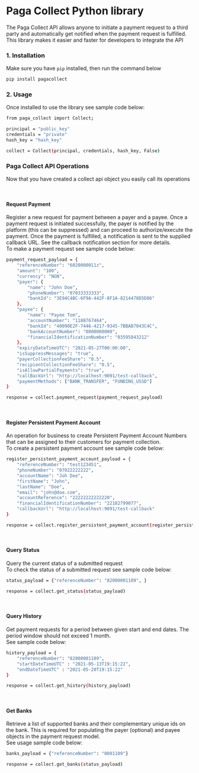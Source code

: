# Paga Collect Python library
The Paga Collect API allows anyone to initiate a payment request to a third party and automatically get notified when the payment request is fulfilled. This library makes it easier and faster for developers to integrate the API

### 1. Installation
Make sure you have `pip` installed, then run the command below
```sh
pip install pagacollect
```


### 2. Usage
Once installed to use the library see sample code below:
```sh
from paga_collect import Collect;

principal = "public_key"
credentials = "private"
hash_key = "hash_key"

collect = Collect(principal, credentials, hash_key, False)
```


### Paga Collect API Operations
Now that you have created a collect api object you easily call its operations

<br>

#### Request Payment
Register a new request for payment between a payer and a payee. Once a payment request is initiated successfully, the payer is notified by the platform (this can be suppressed) and can proceed to authorize/execute the payment. Once the payment is fulfilled, a notification is sent to the supplied callback URL. See the callback notification section for more details.
<br>
To make a payment request see sample code below:
```sh
payment_request_payload = {
    "referenceNumber": "6020000011z",
    "amount": "100",
    "currency": "NGN",
    "payer": {
        "name": "John Doe",
        "phoneNumber": "07033333333",
        "bankId": "3E94C4BC-6F9A-442F-8F1A-8214478D5D86"
    },
    "payee": {
        "name": "Payee Tom",
        "accountNumber": "1188767464",
        "bankId": "40090E2F-7446-4217-9345-7BBAB7043C4C",
        "bankAccountNumber": "0000000000",
        "financialIdentificationNumber": "03595843212"
    },
    "expiryDateTimeUTC": "2021-05-27T00:00:00",
    "isSuppressMessages": "true",
    "payerCollectionFeeShare": "0.5",
    "recipientCollectionFeeShare": "0.5",
    "isAllowPartialPayments": "true",
    "callBackUrl": "http://localhost:9091/test-callback",
    "paymentMethods": ["BANK_TRANSFER", "FUNDING_USSD"]
}

response = collect.payment_request(payment_request_payload)
```

<br>

#### Register Persistent Payment Account

An operation for business to create Persistent Payment Account Numbers that can be assigned to their customers for payment collection.
<br>
To create a persistent payment account see sample code below:
```sh
register_persistent_payment_account_payload = {
    "referenceNumber": "test123451",
    "phoneNumber": "07022222222",
    "accountName": "Joh Doe",
    "firstName": "John",
    "lastName": "Doe",
    "email": "john@doe.com",
    "accountReference": "22222222222220",
    "financialIdentificationNumber": "22182799077",
    "callbackUrl": "http://localhost:9091/test-callback"
}

response = collect.register_persistent_payment_account(register_persistent_payment_account_payload)
```

<br>

#### Query Status
Query the current status of a submitted request
<br>
To check the status of a submitted request see sample code below:
```sh
status_payload = {"referenceNumber": "82000001109", }

response = collect.get_status(status_payload)
```

<br>

#### Query History
Get payment requests for a period between given start and end dates. The period window should not exceed 1 month.
<br>
See sample code below:
```sh
history_payload = {
    "referenceNumber": "82000001109",
    "startDateTimeUTC" : "2021-05-13T19:15:22",
    "endDateTimeUTC" : "2021-05-20T19:15:22"
}

response = collect.get_history(history_payload)
```

<br>

#### Get Banks
Retrieve a list of supported banks and their complementary unique ids on the bank. This is required for populating the payer (optional) and payee objects in the payment request model.
<br>
See usage sample code below:
```sh
banks_payload = {"referenceNumber": "0001109"}

response = collect.get_banks(status_payload)
```


